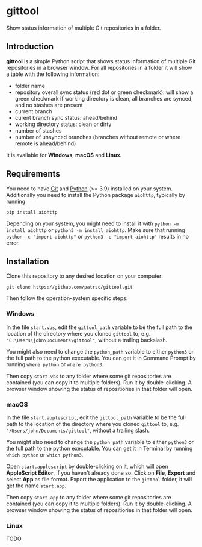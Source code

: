 # gittool

Show status information of multiple Git repositories in a folder.

## Introduction

**gittool** is a simple Python script that shows status information of multiple Git repositories
in a browser window. For all repositories in a folder it will show a table with the following
information:
* folder name
* repository overall sync status (red dot or green checkmark): will show a green checkmark if
  working directory is clean, all branches are synced, and no stashes are present
* current branch
* curent branch sync status: ahead/behind
* working directory status: clean or dirty
* number of stashes
* number of unsynced branches (branches without remote or where remote is ahead/behind)

It is available for **Windows**, **macOS** and **Linux**.

## Requirements

You need to have [Git](https://git-scm.com/) and [Python](https://www.python.org/) (>= 3.9)
installed on your system. Additionally you need to install the Python package `aiohttp`,
typically by running

```
pip install aiohttp
```

Depending on your system, you might need to install it with `python -m install aiohttp` or
`python3 -m install aiohttp`. Make sure that running `python -c "import aiohttp"` or
`python3 -c "import aiohttp"` results in no error.

## Installation

Clone this repository to any desired location on your computer:

```
git clone https://github.com/patrsc/gittool.git
```

Then follow the operation-system specific steps:

### Windows

In the file `start.vbs`, edit the `gittool_path` variable to be the full path to the location of
the directory where you cloned `gittool` to, e.g. `"C:\Users\john\Documents\gittool"`, without
a trailing backslash.

You might also need to change the `python_path` variable to either `python3` or the full path to
the python executable. You can get it in Command Prompt by running `where python` or
`where python3`.

Then copy `start.vbs` to any folder where some git repositories are contained (you can copy it to
multiple folders). Run it by double-clicking. A browser window showing the status of repositiories
in that folder will open.

### macOS

In the file `start.applescript`, edit the `gittool_path` variable to be the full path to the location of
the directory where you cloned `gittool` to, e.g. `"/Users/john/Documents/gittool"`, without
a trailing slash.

You might also need to change the `python_path` variable to either `python3` or the full path to
the python executable. You can get it in Terminal by running `which python` or
`which python3`.

Open `start.applescript` by double-clicking on it, which will open **AppleScript Editor**, if
you haven't already done so. Click on **File**, **Export** and select **App** as file format.
Export the application to the `gittool` folder, it will get the name `start.app`.

Then copy `start.app` to any folder where some git repositories are contained (you can copy it to
multiple folders). Run it by double-clicking. A browser window showing the status of repositiories
in that folder will open.

### Linux

TODO

